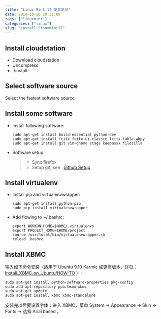 ```yaml
---
title: "Linux Mint 17 安装笔记"
date: 2014-10-16 20:31:00
tags: ["linuxmint"]
categories: ["linux"]
slug: "install-linuxmint17"
---
```




Install cloudstation
--------------------

-   Download cloudstation
-   Uncompress
-   ./install

Select software source
----------------------

Select the fastest software source

Install some software
---------------------

-   Install following software:

        sudo apt-get install build-essential python-dev
        sudo apt-get install fcitx fcitx-ui-classic fcitx-table-wbpy
        sudo apt-get install git vim-gnome ctags keepassx filezilla

-   Software setup

    > -   Sync firefox
    > -   Setup git, see : [Github
    >     Setup](%7Bfilename%7Dgithub-setup.rst)

Install virtualenv
------------------

-   Install pip and virtualenvwrapper:

        sudo apt-get install python-pip
        sudo pip install virtualenvwrapper

-   Add flowing to \~/.bashrc:

        export WORKON_HOME=$HOME/.virtualenvs
        export PROJECT_HOME=$HOME/project
        source /usr/local/bin/virtualenvwrapper.sh
        reload .bashrc

Install XBMC
------------

输入如下命令安装（适用于 Ubuntu 9.10 Karmic 或更高版本，详见：
[Install\_XBMC\_on\_Ubuntu/HOW-TO](http://wiki.xbmc.org/index.php?title=HOW-TO:Install_XBMC_on_Ubuntu/HOW-TO_1)
）:

    sudo apt-get install python-software-properties pkg-config
    sudo add-apt-repository ppa:team-xbmc
    sudo apt-get update
    sudo apt-get install xbmc xbmc-standalone

安装完以后要设置字体：进入 XBMC，菜单 System -&gt; Appearance -&gt; Skin
-&gt; Fonts -&gt; 选择 Arial based 。
